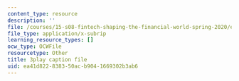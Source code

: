 ```yaml
---
content_type: resource
description: ''
file: /courses/15-s08-fintech-shaping-the-financial-world-spring-2020/ea41d822838350acb9041669302b3ab6_iahUTx27HUg.vtt
file_type: application/x-subrip
learning_resource_types: []
ocw_type: OCWFile
resourcetype: Other
title: 3play caption file
uid: ea41d822-8383-50ac-b904-1669302b3ab6
---
```

